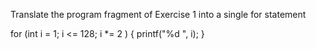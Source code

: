 Translate the program fragment of Exercise 1 into a single for statement

for (int i = 1; i <= 128; i *= 2 )
{
    printf("%d ", i); 
}